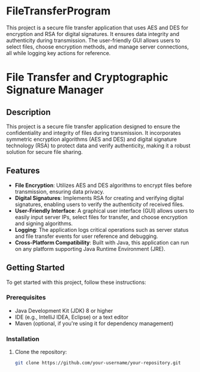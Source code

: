 # FileTransferProgram
This project is a secure file transfer application that uses AES and DES for encryption and RSA for digital signatures. It ensures data integrity and authenticity during transmission. The user-friendly GUI allows users to select files, choose encryption methods, and manage server connections, all while logging key actions for reference.
# File Transfer and Cryptographic Signature Manager

## Description

This project is a secure file transfer application designed to ensure the confidentiality and integrity of files during transmission. It incorporates symmetric encryption algorithms (AES and DES) and digital signature technology (RSA) to protect data and verify authenticity, making it a robust solution for secure file sharing.

## Features

- **File Encryption**: Utilizes AES and DES algorithms to encrypt files before transmission, ensuring data privacy.
- **Digital Signatures**: Implements RSA for creating and verifying digital signatures, enabling users to verify the authenticity of received files.
- **User-Friendly Interface**: A graphical user interface (GUI) allows users to easily input server IPs, select files for transfer, and choose encryption and signing algorithms.
- **Logging**: The application logs critical operations such as server status and file transfer events for user reference and debugging.
- **Cross-Platform Compatibility**: Built with Java, this application can run on any platform supporting Java Runtime Environment (JRE).

## Getting Started

To get started with this project, follow these instructions:

### Prerequisites

- Java Development Kit (JDK) 8 or higher
- IDE (e.g., IntelliJ IDEA, Eclipse) or a text editor
- Maven (optional, if you're using it for dependency management)

### Installation

1. Clone the repository:
   ```bash
   git clone https://github.com/your-username/your-repository.git
